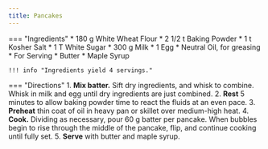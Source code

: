 ```yaml
---
title: Pancakes
---
```

=== "Ingredients"
    * 180 g White Wheat Flour
    * 2 1/2 t Baking Powder
    * 1 t Kosher Salt
    * 1 T White Sugar
    * 300 g Milk
    * 1 Egg
    * Neutral Oil, for greasing
    * For Serving
        * Butter
        * Maple Syrup

    !!! info "Ingredients yield 4 servings."

=== "Directions"
    1. **Mix batter.** Sift dry ingredients, and whisk to combine. Whisk in milk and egg until dry ingredients are just combined.
    2. **Rest** 5 minutes to allow baking powder time to react the fluids at an even pace.
    3. **Preheat** thin coat of oil in heavy pan or skillet over medium-high heat.
    4. **Cook.** Dividing as necessary, pour 60 g batter per pancake. When bubbles begin to rise through the middle of the pancake, flip, and continue cooking until fully set.
    5. **Serve** with butter and maple syrup.

[^mitzewich]:
    Mitzewich, John. ["Grandma Kelly’s Good Old Fashioned Pancakes Really Measure Up."](https://foodwishes.blogspot.com/2011/08/grandma-kellys-good-old-fashioned.html) _Food Wishes._ 22 August 2011.

